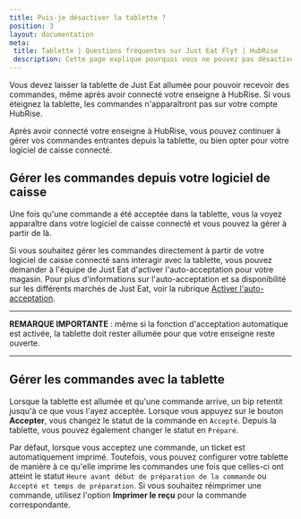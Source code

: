 ```yaml
---
title: Puis-je désactiver la tablette ?
position: 3
layout: documentation
meta:
 title: Tablette | Questions fréquentes sur Just Eat Flyt | HubRise
 description: Cette page explique pourquoi vous ne pouvez pas désactiver la tablette Just Eat lorsque vous connectez votre enseigne à HubRise avec Just Eat Flyt Bridge.
---
```


Vous devez laisser la tablette de Just Eat allumée pour pouvoir recevoir des commandes, même après avoir connecté votre enseigne à HubRise. Si vous éteignez la tablette, les commandes n'apparaîtront pas sur votre compte HubRise.

Après avoir connecté votre enseigne à HubRise, vous pouvez continuer à gérer vos commandes entrantes depuis la tablette, ou bien opter pour votre logiciel de caisse connecté.

## Gérer les commandes depuis votre logiciel de caisse

Une fois qu'une commande a été acceptée dans la tablette, vous la voyez apparaître dans votre logiciel de caisse connecté et vous pouvez la gérer à partir de là.

Si vous souhaitez gérer les commandes directement à partir de votre logiciel de caisse connecté sans interagir avec la tablette, vous pouvez demander à l'équipe de Just Eat d'activer l'auto-acceptation pour votre magasin. Pour plus d'informations sur l'auto-acceptation et sa disponibilité sur les différents marchés de Just Eat, voir la rubrique [Activer l'auto-acceptation](/apps/just-eat-flyt/questions-frequentes/auto-accept/).

---

**REMARQUE IMPORTANTE** : même si la fonction d'acceptation automatique est activée, la tablette doit rester allumée pour que votre enseigne reste ouverte.

---

## Gérer les commandes avec la tablette

Lorsque la tablette est allumée et qu'une commande arrive, un bip retentit jusqu'à ce que vous l'ayez acceptée. Lorsque vous appuyez sur le bouton **Accepter**, vous changez le statut de la commande en `Accepté`. Depuis la tablette, vous pouvez également changer le statut en `Préparé`.

Par défaut, lorsque vous acceptez une commande, un ticket est automatiquement imprimé. Toutefois, vous pouvez configurer votre tablette de manière à ce qu'elle imprime les commandes une fois que celles-ci ont atteint le statut `Heure avant début de préparation de la commande` ou `Accepté et temps de préparation`. Si vous souhaitez réimprimer une commande, utilisez l'option **Imprimer le reçu** pour la commande correspondante.

